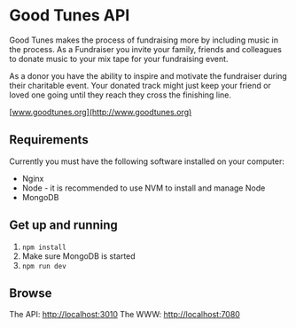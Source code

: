 # Good Tunes API

Good Tunes makes the process of fundraising more by including music in the process. As a Fundraiser you invite your family, friends and colleagues to donate music to your mix tape for your fundraising event.

As a donor you have the ability to inspire and motivate the fundraiser during their charitable event. Your donated track might just keep your friend or loved one going until they reach they cross the finishing line.

[www.goodtunes.org](http://www.goodtunes.org)

## Requirements

Currently you must have the following software installed on your computer:

- Nginx
- Node - it is recommended to use NVM to install and manage Node
- MongoDB

## Get up and running

1. `npm install`
2. Make sure MongoDB is started
3. `npm run dev`

## Browse

The API: [http://localhost:3010](http://localhost:3010)
The WWW: [http://localhost:7080](http://localhost:7080)
